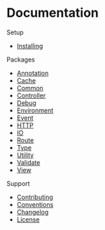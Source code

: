 # Documentation #

Setup
* [Installing](setup/installing.md)

Packages
* [Annotation](packages/annotation/index.md)
* [Cache](packages/cache/index.md)
* [Common](packages/common/index.md)
* [Controller](packages/controller/index.md)
* [Debug](packages/debug/index.md)
* [Environment](packages/environment/index.md)
* [Event](packages/event/index.md)
* [HTTP](packages/http/index.md)
* [IO](packages/io/index.md)
* [Route](packages/route/index.md)
* [Type](packages/type/index.md)
* [Utility](packages/utility/index.md)
* [Validate](packages/validate/index.md)
* [View](packages/view/index.md)

Support
* [Contributing](support/contributing.md)
* [Conventions](support/conventions.md)
* [Changelog](support/changelog.md)
* [License](support/license.md)
